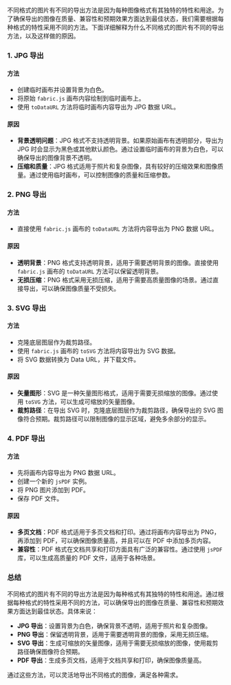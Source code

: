 不同格式的图片有不同的导出方法是因为每种图像格式有其独特的特性和用途。为了确保导出的图像在质量、兼容性和预期效果方面达到最佳状态，我们需要根据每种格式的特性采用不同的方法。下面详细解释为什么不同格式的图片有不同的导出方法，以及这样做的原因。

### 1. JPG 导出

#### 方法
- 创建临时画布并设置背景为白色。
- 将原始 `fabric.js` 画布内容绘制到临时画布上。
- 使用 `toDataURL` 方法将临时画布内容导出为 JPG 数据 URL。

#### 原因
- **背景透明问题**：JPG 格式不支持透明背景。如果原始画布有透明部分，导出为 JPG 时会显示为黑色或其他默认颜色。通过设置临时画布的背景为白色，可以确保导出的图像背景不透明。
- **压缩和质量**：JPG 格式适用于照片和复杂图像，具有较好的压缩效果和图像质量。通过使用临时画布，可以控制图像的质量和压缩参数。

### 2. PNG 导出

#### 方法
- 直接使用 `fabric.js` 画布的 `toDataURL` 方法将内容导出为 PNG 数据 URL。

#### 原因
- **透明背景**：PNG 格式支持透明背景，适用于需要透明背景的图像。直接使用 `fabric.js` 画布的 `toDataURL` 方法可以保留透明背景。
- **无损压缩**：PNG 格式采用无损压缩，适用于需要高质量图像的场景。通过直接导出，可以确保图像质量不受损失。

### 3. SVG 导出

#### 方法
- 克隆底层图层作为裁剪路径。
- 使用 `fabric.js` 画布的 `toSVG` 方法将内容导出为 SVG 数据。
- 将 SVG 数据转换为 Data URL，并下载文件。

#### 原因
- **矢量图形**：SVG 是一种矢量图形格式，适用于需要无损缩放的图像。通过使用 `toSVG` 方法，可以生成可缩放的矢量图像。
- **裁剪路径**：在导出 SVG 时，克隆底层图层作为裁剪路径，确保导出的 SVG 图像符合预期。裁剪路径可以限制图像的显示区域，避免多余部分的显示。

### 4. PDF 导出

#### 方法
- 先将画布内容导出为 PNG 数据 URL。
- 创建一个新的 `jsPDF` 实例。
- 将 PNG 图片添加到 PDF。
- 保存 PDF 文件。

#### 原因
- **多页文档**：PDF 格式适用于多页文档和打印。通过将画布内容导出为 PNG，再添加到 PDF，可以确保图像质量高，并且可以在 PDF 中添加多页内容。
- **兼容性**：PDF 格式在文档共享和打印方面具有广泛的兼容性。通过使用 `jsPDF` 库，可以生成高质量的 PDF 文件，适用于各种场景。

### 总结

不同格式的图片有不同的导出方法是因为每种格式有其独特的特性和用途。通过根据每种格式的特性采用不同的方法，可以确保导出的图像在质量、兼容性和预期效果方面达到最佳状态。具体来说：
- **JPG 导出**：设置背景为白色，确保背景不透明，适用于照片和复杂图像。
- **PNG 导出**：保留透明背景，适用于需要透明背景的图像，采用无损压缩。
- **SVG 导出**：生成可缩放的矢量图像，适用于需要无损缩放的图像，使用裁剪路径确保图像符合预期。
- **PDF 导出**：生成多页文档，适用于文档共享和打印，确保图像质量高。

通过这些方法，可以灵活地导出不同格式的图像，满足各种需求。
